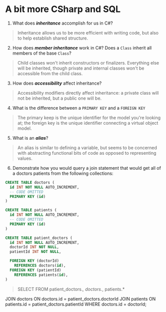 # A bit more CSharp and SQL
1. What does ***inheritance*** accomplish for us in C#?

  > Inheritance allows us to be more efficient with writing code, but also to help establish shared structure.

2. How does ***member inheritance*** work in C#? Does a `Class` inherit all members of the base `Class`?

  > Child classes won't inherit constructors or finalizers. Everything else will be inherited, though private and internal classes won't be accessible from the child class.

3. How does ***accessibility*** affect inheritance?

  > Accessibility modifiers directly affect inheritance: a private class will not be inherited, but a public one will be.

4. What is the difference between a `PRIMARY KEY` and a `FOREIGN KEY`

  > The primary keep is the unique identifier for the model you're looking at; the foreign key is the unique identifier connecting a virtual object model.

5. What is an ***alias***?

  > An alias is similar to defining a variable, but seems to be concerned with abstracting functional bits of code as opposed to representing values.

6. Demonstrate how you would query a join statement that would get all of a doctors patients from the following collections:

  ```SQL
  CREATE TABLE doctors (
    id INT NOT NULL AUTO_INCREMENT,
    -- CODE OMITTED
    PRIMARY KEY (id)
  )

  CREATE TABLE patients (
    id INT NOT NULL AUTO_INCREMENT,
    -- CODE OMITTED
    PRIMARY KEY (id)
  )

  CREATE TABLE patient_doctors (
    id INT NOT NULL AUTO_INCREMENT,
    doctorId INT NOT NULL,
    patientId INT NOT NULL,

    FOREIGN KEY (doctorId)
      REFERENCES doctors(id),
    FOREIGN KEY (patientId)
      REFERENCES patients(id),
  )

  ```

  > SELECT FROM
  patient_doctors.*,
  doctors.*,
  patients.*

  JOIN doctors ON doctors.id = patient_doctors.doctorId
  JOIN patients ON patients.id = patient_doctors.patientId
WHERE doctors.id = doctorId;



